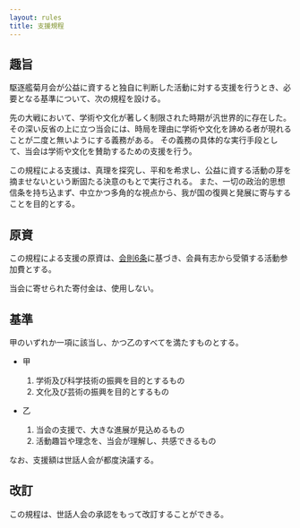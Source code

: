 ```yaml
---
layout: rules
title: 支援規程
---
```

## 趣旨
駆逐艦菊月会が公益に資すると独自に判断した活動に対する支援を行うとき、必要となる基準について、次の規程を設ける。

先の大戦において、学術や文化が著しく制限された時期が汎世界的に存在した。
その深い反省の上に立つ当会には、時局を理由に学術や文化を諦める者が現れることが二度と無いようにする義務がある。
その義務の具体的な実行手段として、当会は学術や文化を賛助するための支援を行う。

この規程による支援は、真理を探究し、平和を希求し、公益に資する活動の芽を摘ませないという断固たる決意のもとで実行される。
また、一切の政治的思想信条を持ち込まず、中立かつ多角的な視点から、我が国の復興と発展に寄与することを目的とする。

## 原資
この規程による支援の原資は、[会則6条](https://www.kikuzukikai.org/docs/rules.html#%E7%AC%AC6%E6%9D%A1%E4%BA%8B%E6%A5%AD%E5%B9%B4%E5%BA%A6%E3%81%A8%E4%BC%9A%E8%B2%BB)に基づき、会員有志から受領する活動参加費とする。

当会に寄せられた寄付金は、使用しない。

## 基準
甲のいずれか一項に該当し、かつ乙のすべてを満たすものとする。

- 甲
  1. 学術及び科学技術の振興を目的とするもの
  1. 文化及び芸術の振興を目的とするもの

- 乙
  1. 当会の支援で、大きな進展が見込めるもの
  1. 活動趣旨や理念を、当会が理解し、共感できるもの

なお、支援額は世話人会が都度決議する。

## 改訂
この規程は、世話人会の承認をもって改訂することができる。
